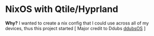 # NixOS with Qtile/Hyprland

**Why?**
I wanted to create a nix config that I could use across all of my devices, thus this project started [ Major credit to Ddubs [ddubsOS](https://gitlab.com/dwilliam62/ddubsos) ]
